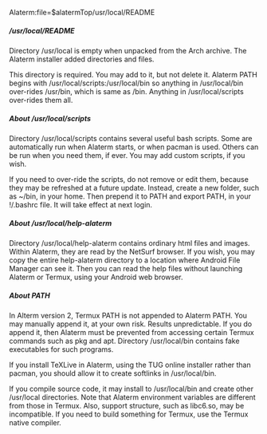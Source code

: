 Alaterm:file=$alatermTop/usr/local/README
##### /usr/local/README

Directory /usr/local is empty when unpacked from the Arch archive.
The Alaterm installer added directories and files.

This directory is required. You may add to it, but not delete it.
Alaterm PATH begins with /usr/local/scripts:/usr/local/bin
so anything in /usr/local/bin over-rides /usr/bin, which is same as /bin.
Anything in /usr/local/scripts over-rides them all.


##### About /usr/local/scripts

Directory /usr/local/scripts contains several useful bash scripts.
Some are automatically run when Alaterm starts, or when pacman is used.
Others can be run when you need them, if ever.
You may add custom scripts, if you wish.

If you need to over-ride the scripts, do not remove or edit them,
because they may be refreshed at a future update.
Instead, create a new folder, such as ~/bin, in your home.
Then prepend it to PATH and export PATH, in your !/.bashrc file.
It will take effect at next login.


##### About /usr/local/help-alaterm

Directory /usr/local/help-alaterm contains ordinary html files and images.
Within Alaterm, they are read by the NetSurf browser.
If you wish, you may copy the entire help-alaterm directory
to a location where Android File Manager can see it.
Then you can read the help files without launching Alaterm or Termux,
using your Android web browser.


##### About PATH

In Alterm version 2, Termux PATH is not appended to Alaterm PATH.
You may manually append it, at your own risk. Results unpredictable.
If you do append it, then Alaterm must be prevented from accessing
certain Termux commands such as pkg and apt.
Directory /usr/local/bin contains fake executables for such programs.

If you install TeXLive in Alaterm, using the TUG online installer rather
than pacman, you should allow it to create softlinks in /usr/local/bin.

If you compile source code, it may install to /usr/local/bin and
create other /usr/local directories.
Note that Alaterm environment variables are different from those in Termux.
Also, support structure, such as libc6.so, may be incompatible.
If you need to build something for Termux, use the Termux native compiler.

